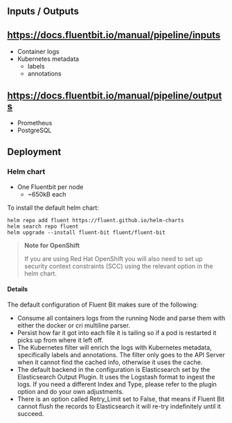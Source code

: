 ## Inputs / Outputs
https://docs.fluentbit.io/manual/pipeline/inputs
-
* Container logs
* Kubernetes metadata
  * labels
  * annotations

https://docs.fluentbit.io/manual/pipeline/outputs
-
* Prometheus
* PostgreSQL


## Deployment
### Helm chart
* One Fluentbit per node
  * ~650kB each

To install the default helm chart:
```
helm repo add fluent https://fluent.github.io/helm-charts
helm search repo fluent
helm upgrade --install fluent-bit fluent/fluent-bit
```

> **Note for OpenShift**
> 
> If you are using Red Hat OpenShift you will also need to set up security context constraints (SCC) using the relevant option in the helm chart.

#### Details
The default configuration of Fluent Bit makes sure of the following:
* Consume all containers logs from the running Node and parse them with either the docker or cri multiline parser.
* Persist how far it got into each file it is tailing so if a pod is restarted it picks up from where it left off.
* The Kubernetes filter will enrich the logs with Kubernetes metadata, specifically labels and annotations. The filter only goes to the API Server when it cannot find the cached info, otherwise it uses the cache.
* The default backend in the configuration is Elasticsearch set by the Elasticsearch Output Plugin. It uses the Logstash format to ingest the logs. If you need a different Index and Type, please refer to the plugin option and do your own adjustments.
* There is an option called Retry_Limit set to False, that means if Fluent Bit cannot flush the records to Elasticsearch it will re-try indefinitely until it succeed.